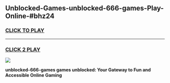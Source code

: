
## Unblocked-Games-unblocked-666-games-Play-Online-#bhz24
<h3>
<a href="https://premium.freeplayer.one?title=unblocked-666-games&ref=24F">CLICK TO PLAY</a></h3>
<hr>

<h3>
<a href="https://premium.freeplayer.one?title=unblocked-666-games&ref=24F">CLICK 2 PLAY</a>
  
</h3>

<a href="https://premium.freeplayer.one?title=unblocked-666-games&ref=24F/"><img src="https://clearcache.store/games.png"></a>


**unblocked-666-games games unblocked: Your Gateway to Fun and Accessible Online Gaming**
